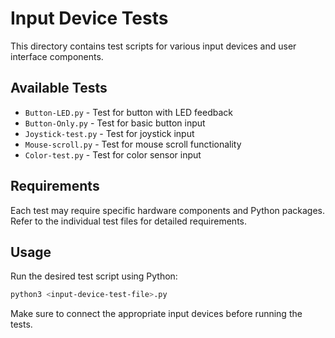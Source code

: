 # Input Device Tests

This directory contains test scripts for various input devices and user interface components.

## Available Tests

- `Button-LED.py` - Test for button with LED feedback
- `Button-Only.py` - Test for basic button input
- `Joystick-test.py` - Test for joystick input
- `Mouse-scroll.py` - Test for mouse scroll functionality
- `Color-test.py` - Test for color sensor input

## Requirements

Each test may require specific hardware components and Python packages. Refer to the individual test files for detailed requirements.

## Usage

Run the desired test script using Python:

```bash
python3 <input-device-test-file>.py
```

Make sure to connect the appropriate input devices before running the tests. 